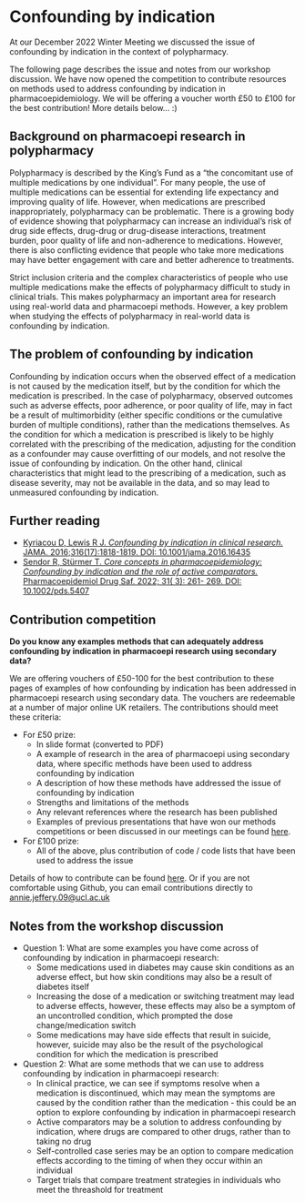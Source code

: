 # Confounding by indication

At our December 2022 Winter Meeting we discussed the issue of confounding by indication in the context of polypharmacy. 

The following page describes the issue and notes from our workshop discussion. We have now opened the competition to contribute resources on methods used to address confounding by indication in pharmacoepidemiology. We will be offering a voucher worth £50 to £100 for the best contribution! More details below... :)

## Background on pharmacoepi research in polypharmacy

Polypharmacy is described by the King’s Fund as a “the concomitant use of multiple medications by one individual”. For many people, the use of multiple medications can be essential for extending life expectancy and improving quality of life. However, when medications are prescribed inappropriately, polypharmacy can be problematic. There is a growing body of evidence showing that polypharmacy can increase an individual’s risk of drug side effects, drug-drug or drug-disease interactions, treatment burden, poor quality of life and non-adherence to medications. However, there is also conflicting evidence that people who take more medications may have better engagement with care and better adherence to treatments. 

Strict inclusion criteria and the complex characteristics of people who use multiple medications make the effects of polypharmacy difficult to study in clinical trials. This makes polypharmacy an important area for research using real-world data and pharmacoepi methods. However, a key problem when studying the effects of polypharmacy in real-world data is confounding by indication.

## The problem of confounding by indication

Confounding by indication occurs when the observed effect of a medication is not caused by the medication itself, but by the condition for which the medication is prescribed. In the case of polypharmacy, observed outcomes such as adverse effects, poor adherence, or poor quality of life, may in fact be a result of multimorbidity (either specific conditions or the cumulative burden of multiple conditions), rather than the medications themselves. As the condition for which a medication is prescribed is likely to be highly correlated with the prescribing of the medication, adjusting for the condition as a confounder may cause overfitting of our models, and not resolve the issue of confounding by indication. On the other hand, clinical characteristics that might lead to the prescribing of a medication, such as disease severity, may not be available in the data, and so may lead to unmeasured confounding by indication. 

## Further reading
- [Kyriacou D, Lewis R J. *Confounding by indication in clinical research.* JAMA. 2016;316(17):1818-1819. DOI: 10.1001/jama.2016.16435](https://jamanetwork.com/journals/jama/fullarticle/2576568)
- [Sendor R, Stürmer T.  *Core concepts in pharmacoepidemiology: Confounding by indication and the role of active comparators.* Pharmacoepidemiol Drug Saf. 2022; 31( 3): 261- 269. DOI: 10.1002/pds.5407](https://onlinelibrary.wiley.com/doi/full/10.1002/pds.5407)

## Contribution competition

**Do you know any examples methods that can adequately address confounding by indication in pharmacoepi research using secondary data?**

We are offering vouchers of £50-100 for the best contribution to these pages of examples of how confounding by indication has been addressed in pharmacoepi research using secondary data. The vouchers are redeemable at a number of major online UK retailers. The contributions should meet these criteria:
- For £50 prize:
  - In slide format (converted to PDF)
  - A example of research in the area of pharmacoepi using secondary data, where specific methods have been used to address confounding by indication
  - A description of how these methods have addressed the issue of confounding by indication
  - Strengths and limitations of the methods
  - Any relevant references where the research has been published
  - Examples of previous presentations that have won our methods competitions or been discussed in our meetings can be found [here](https://github.com/Pharmacoepi-Data-Collaborative/home/tree/Main/information_resources/statistical_methods).
- For £100 prize:
  - All of the above, plus contribution of code / code lists that have been used to address the issue

Details of how to contribute can be found [here](https://github.com/Pharmacoepi-Data-Collaborative/home/blob/Main/HOW_TO_CONTRIBUTE.md). Or if you are not comfortable using Github, you can email contributions directly to [annie.jeffery.09@ucl.ac.uk](mailto:annie.jeffery.09@ucl.ac.uk)

## Notes from the workshop discussion
- Question 1: What are some examples you have come across of confounding by indication in pharmacoepi research:
  - Some medications used in diabetes may cause skin conditions as an adverse effect, but how skin conditions may also be a result of diabetes itself
  - Increasing the dose of a medication or switching treatment may lead to adverse effects, however, these effects may also be a symptom of an uncontrolled condition, which prompted the dose change/medication switch
  - Some medications may have side effects that result in suicide, however, suicide may also be the result of the psychological condition for which the medication is prescribed
- Question 2: What are some methods that we can use to address confounding by indication in pharmacoepi research:
  - In clinical practice, we can see if symptoms resolve when a medication is discontinued, which may mean the symptoms are caused by the condition rather than the medication - this could be an option to explore confounding by indication in pharmacoepi research
  - Active comparators may be a solution to address confounding by indication, where drugs are compared to other drugs, rather than to taking no drug
  - Self-controlled case series may be an option to compare medication effects according to the timing of when they occur within an individual
  - Target trials that compare treatment strategies in individuals who meet the threashold for treatment

